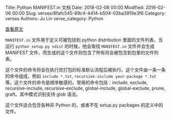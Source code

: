 Title: Python MANIFEST.in 文档
Date: 2018-02-06 00:00
Modified: 2018-02-06 00:00
Slug: verses/8fafc545-89c4-4414-b504-02ba3919e3f6
Category: verses
Authors: Ju Lin
verse_category: Python

[查看原文](https://docs.python.org/2/distutils/sourcedist.html#the-manifest-in-template)

`MANIFEST.in` 文件用于定义可被包括到 python distribution 里面的文件列表。当运行 `python setup.py sdist` 的时候，他会查找 `MANIFEST.in` 文件并会生成 MANIFEST 文件，而生成的这个文件则包含了所有将会被包含到包里的文件列表。

这个文件的命令将会在执行完打包的标准默认流程后被执行。这个文件由一条一条的命令组成，例如 `include *.txt`, `recursive-include your-package *.txt` 等。这个文件的命令是顺序敏感的。常用的命令包括：include, exclude, recursive-include, recursive-exclude, global-include, global-exclude, prune, graft。其中模式识别支持 glob 语法。

这个文件适合包含各种非 Python 的，或者不在 setup.py packages 的定义中的文件。

